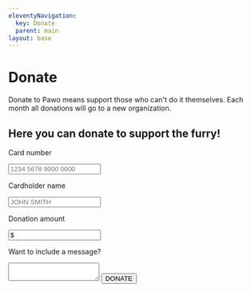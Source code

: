 ```yaml
---
eleventyNavigation:
  key: Donate
  parent: main
layout: base
---
```


<div class="donate-text-wrapper">
  <h1>Donate</h1>
  <p>Donate to Pawo means support those who can't do it themselves. Each month all donations will go to a new organization.</p>
</div>

<div class="donate-wrapper">
  <h2 class="header">Here you can donate to support the furry!</h2>
  <p class="input-title">Card number</p>
  <input type="text" placeholder="1234 5678 9000 0000" class="card">
  <p class="input-title">Cardholder name</p>
  <input type="text" placeholder="JOHN SMITH" class="all-caps">
  <p class="input-title">Donation amount</p>
  <input type="text" value="$" class="amount">
  <p class="input-title">Want to include a message?</p>
  <textarea></textarea>
  <a href="/thanks">
    <button>DONATE</button>
  </a>
</div>
<script src="/js/donate.js"></script>